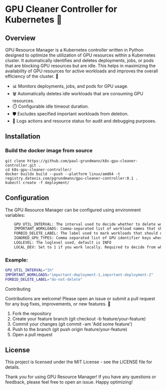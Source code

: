 # GPU Cleaner Controller for Kubernetes 🚀

## Overview
GPU Resource Manager is a Kubernetes controller written in Python designed to optimize the utilization of GPU resources within a Kubernetes cluster. 
It automatically identifies and deletes deployments, jobs, or pods that are blocking GPU resources but are idle. 
This helps in maximizing the availability of GPU resources for active workloads and improves the overall efficiency of the cluster. 🎯

* 📊 Monitors deployments, jobs, and pods for GPU usage.
* 🗑️ Automatically deletes idle workloads that are consuming GPU resources.
* ⏱️ Configurable idle timeout duration.
* 🛡️ Excludes specified important workloads from deletion.
* 📝 Logs actions and resource status for audit and debugging purposes.

## Installation

### Build the docker image from source
``` 
git clone https://github.com/paul-grundmann/k8s-gpu-cleaner-controller.git .
cd k8s-gpu-cleaner-controller/
docker buildx build --push --platform linux/amd64 -t  registry.datexis.com/pgrundmann/gpu-cleaner-controller:0.1 .
kubectl create -f deployment/
```

## Configuration

The GPU Resource Manager can be configured using environment variables:
```sh
    GPU_UTIL_INTERVAL: The interval used to decide whether to delete workloads if idle (default is 1h).
    IMPORTANT_WORKLOADS: Comma-separated list of workload names that should not be deleted.
    FORBID_DELETE_LABEL: The label used to mark workloads that should not be deleted automatically.
    IGNORED_GPU_TYPES: Comma separated list of GPU identifier keys where pod should not be deleted e.g. (K80, P100)
    LOGLEVEL: The loglevel used, default is INFO
    LOCAL_DEV: Set to 1 if you work locally. Required to decide from where to load the kubernetes client config
```

### Example:
```sh
GPU_UTIL_INTERVAL="1h"
IMPORTANT_WORKLOADS="important-deployment-1,important-deployment-2"
FORBID_DELETE_LABEL="do-not-delete"
```

Contributing

Contributions are welcome! Please open an issue or submit a pull request for any bug fixes, improvements, or new features. 🚀

1. Fork the repository 
2. Create your feature branch (git checkout -b feature/your-feature)
3. Commit your changes (git commit -am 'Add some feature')
4. Push to the branch (git push origin feature/your-feature)
5. Open a pull request

## License

This project is licensed under the MIT License - see the LICENSE file for details.

Thank you for using GPU Resource Manager! If you have any questions or feedback, please feel free to open an issue. Happy optimizing!
